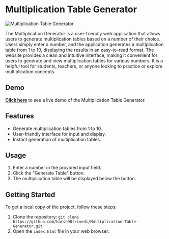 # Multiplication Table Generator

![Multiplication Table Generator](https://raw.githubusercontent.com/harsh98trivedi/Multiplication-Table-Generator/master/meta.jpg)

The Multiplication Generator is a user-friendly web application that allows users to generate multiplication tables based on a number of their choice. Users simply enter a number, and the application generates a multiplication table from 1 to 10, displaying the results in an easy-to-read format. The website provides a clean and intuitive interface, making it convenient for users to generate and view multiplication tables for various numbers. It is a helpful tool for students, teachers, or anyone looking to practice or explore multiplication concepts.

## Demo

[**Click here**](https://harsh98trivedi.github.io/Multiplication-Table-Generator) to see a live demo of the Multiplication Table Generator.

## Features

- Generate multiplication tables from 1 to 10.
- User-friendly interface for input and display.
- Instant generation of multiplication tables.

## Usage

1. Enter a number in the provided input field.
2. Click the "Generate Table" button.
3. The multiplication table will be displayed below the button.

## Getting Started

To get a local copy of the project, follow these steps:

1. Clone the repository: `git clone https://github.com/harsh98trivedi/Multiplication-Table-Generator.git`
2. Open the `index.html` file in your web browser.